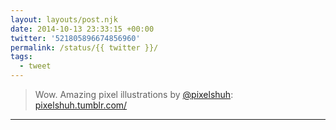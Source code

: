 ```yaml
---
layout: layouts/post.njk
date: 2014-10-13 23:33:15 +00:00
twitter: '521805896674856960'
permalink: /status/{{ twitter }}/
tags: 
  - tweet
---
```


> Wow. Amazing pixel illustrations by [@pixelshuh](https://twitter.com/pixelshuh): [pixelshuh.tumblr.com/](http://pixelshuh.tumblr.com/)

---
